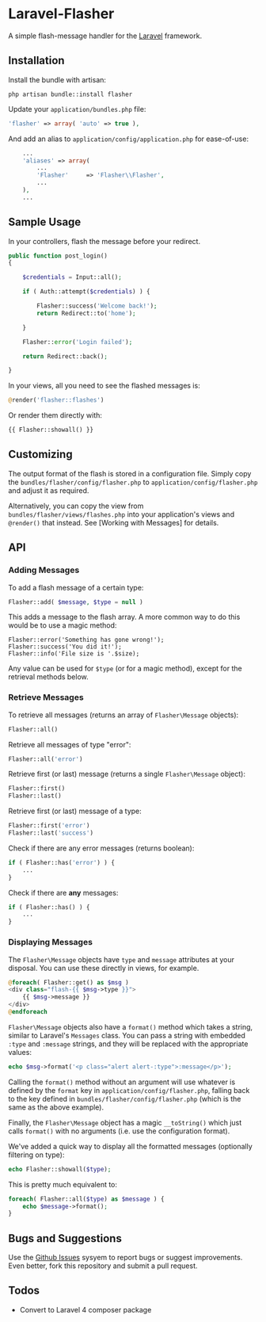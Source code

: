 # Laravel-Flasher

A simple flash-message handler for the [Laravel](http://laravel.com) framework.


## Installation

Install the bundle with artisan:

```
php artisan bundle::install flasher
```

Update your `application/bundles.php` file:

```php
'flasher' => array( 'auto' => true ),
```

And add an alias to `application/config/application.php` for ease-of-use:

```php
	...
	'aliases' => array(
		...
		'Flasher'     => 'Flasher\\Flasher',
		...
	),
	...
```


## Sample Usage

In your controllers, flash the message before your redirect.

```php
public function post_login()
{

	$credentials = Input::all();

	if ( Auth::attempt($credentials) ) {

		Flasher::success('Welcome back!');
		return Redirect::to('home');

	}

	Flasher::error('Login failed');

	return Redirect::back();

}
```

In your views, all you need to see the flashed messages is:

```php
@render('flasher::flashes')
```

Or render them directly with:

```php
{{ Flasher::showall() }}
```



## Customizing

The output format of the flash is stored in a configuration file.  Simply copy the `bundles/flasher/config/flasher.php` to `application/config/flasher.php` and adjust it as required.

Alternatively, you can copy the view from `bundles/flasher/views/flashes.php` into your application's views and `@render()` that instead.  See [Working with Messages] for details.



## API

### Adding Messages

To add a flash message of a certain type:

```php
Flasher::add( $message, $type = null )
```

This adds a message to the flash array.  A more common way to do this would be to use a magic method:

```
Flasher::error('Something has gone wrong!');
Flasher::success('You did it!');
Flasher::info('File size is '.$size);
```

Any value can be used for `$type` (or for a magic method), except for the retrieval methods below.


### Retrieve Messages

To retrieve all messages (returns an array of `Flasher\Message` objects):

```php
Flasher::all()
```

Retrieve all messages of type "error":

```php
Flasher::all('error')
```

Retrieve first (or last) message (returns a single `Flasher\Message` object):

```php
Flasher::first()
Flasher::last()
```

Retrieve first (or last) message of a type:

```php
Flasher::first('error')
Flasher::last('success')
```

Check if there are any error messages (returns boolean):

```php
if ( Flasher::has('error') ) {
	...
}
```

Check if there are __any__ messages:

```php
if ( Flasher::has() ) {
	...
}
```


### Displaying Messages

The `Flasher\Message` objects have `type` and `message` attributes at your disposal. You can use these directly in views, for example.

```php
@foreach( Flasher::get() as $msg )
<div class="flash-{{ $msg->type }}">
	{{ $msg->message }}
</div>
@endforeach
```

`Flasher\Message` objects also have a `format()` method which takes a string, similar to Laravel's `Messages` class.  You can pass a string with embedded `:type` and `:message` strings, and they will be replaced with the appropriate values:

```php
echo $msg->format('<p class="alert alert-:type">:message</p>');
```

Calling the `format()` method without an argument will use whatever is defined by the `format` key in `application/config/flasher.php`, falling back to the key defined in `bundles/flasher/config/flasher.php` (which is the same as the above example).

Finally, the `Flasher\Message` object has a magic `__toString()` which just calls `format()` with no arguments (i.e. use the configuration format).

We've added a quick way to display all the formatted messages (optionally filtering on type):

```php
echo Flasher::showall($type);
```

This is pretty much equivalent to:

```php
foreach( Flasher::all($type) as $message ) {
	echo $message->format();
}
```


## Bugs and Suggestions

Use the [Github Issues](https://github.com/cviebrock/laravel-flasher/issues) sysyem to report bugs or suggest improvements.  Even better, fork this repository and submit a pull request.



## Todos

- Convert to Laravel 4 composer package
